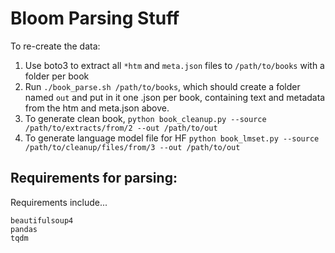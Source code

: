 # Bloom Parsing Stuff

To re-create the data:

1. Use boto3 to extract all `*htm` and `meta.json` files to `/path/to/books` with a folder per book
2. Run `./book_parse.sh /path/to/books`, which should create a folder named `out` and put in it one .json per book, containing text and metadata from the htm and meta.json above. 
3. To generate clean book, `python book_cleanup.py --source /path/to/extracts/from/2 --out /path/to/out`
4. To generate language model file for HF `python book_lmset.py --source /path/to/cleanup/files/from/3 --out /path/to/out`

## Requirements for parsing: 

Requirements include...
```
beautifulsoup4
pandas
tqdm
```
